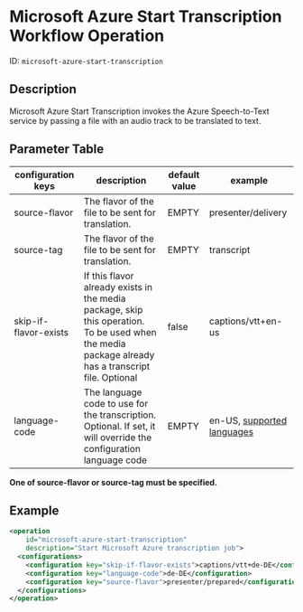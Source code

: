 Microsoft Azure Start Transcription Workflow Operation
======================================================

ID: `microsoft-azure-start-transcription`

Description
-----------

Microsoft Azure Start Transcription invokes the Azure Speech-to-Text service by passing a file with an audio track
to be translated to text.

Parameter Table
---------------

|configuration keys|description|default value|example|
|------------------|-------|-----------|-------------|
|source-flavor|The flavor of the file to be sent for translation.|EMPTY|presenter/delivery|
|source-tag|The flavor of the file to be sent for translation.|EMPTY|transcript|
|skip-if-flavor-exists|If this flavor already exists in the media package, skip this operation.<br/>To be used when the media package already has a transcript file. Optional|false|captions/vtt+en-us|
|language-code|The language code to use for the transcription. Optional. If set, it will override the configuration language code|EMPTY|en-US, [supported languages](https://docs.microsoft.com/de-de/azure/cognitive-services/speech-service/language-support?tabs=speechtotext#speech-to-text)|

**One of source-flavor or source-tag must be specified.**

Example
-------

```xml
<operation
    id="microsoft-azure-start-transcription"
    description="Start Microsoft Azure transcription job">
  <configurations>
    <configuration key="skip-if-flavor-exists">captions/vtt+de-DE</configuration>
    <configuration key="language-code">de-DE</configuration>
    <configuration key="source-flavor">presenter/prepared</configuration>
  </configurations>
</operation>
```
